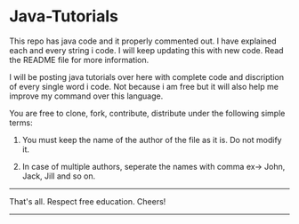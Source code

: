 Java-Tutorials
==============

This repo has java code and it properly commented out. I have explained each and every string i code. I will keep updating this with new code. Read the README file for more information.

I will be posting java tutorials over here with complete code and discription of every single word i code.
Not because i am free but it will also help me improve my command over this language. 

You are free to clone, fork, contribute, distribute under the following simple terms:

1) You must keep the name of the author of the file as it is. Do not modify it.

2) In case of multiple authors, seperate the names with comma ex-> John, Jack, Jill and so on.

*******************************************
That's all. Respect free education. Cheers!
*******************************************
